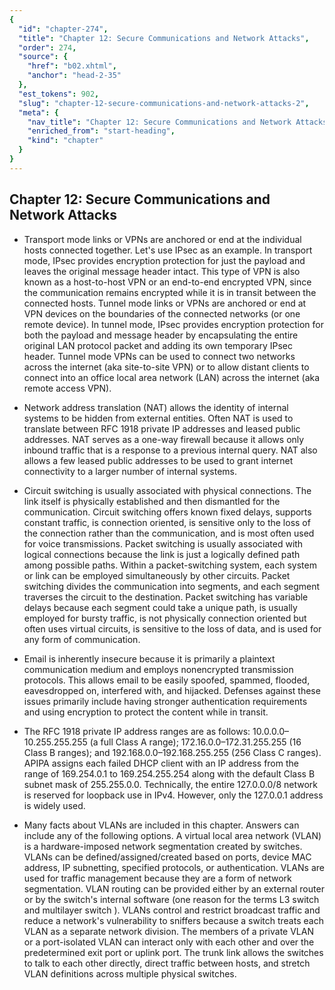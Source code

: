 ```yaml
---
{
  "id": "chapter-274",
  "title": "Chapter 12: Secure Communications and Network Attacks",
  "order": 274,
  "source": {
    "href": "b02.xhtml",
    "anchor": "head-2-35"
  },
  "est_tokens": 902,
  "slug": "chapter-12-secure-communications-and-network-attacks-2",
  "meta": {
    "nav_title": "Chapter 12: Secure Communications and Network Attacks",
    "enriched_from": "start-heading",
    "kind": "chapter"
  }
}
---
```

## Chapter 12: Secure Communications and Network Attacks

- Transport mode links or VPNs are anchored or end at the individual hosts connected together. Let's use IPsec as an example. In transport mode, IPsec provides encryption protection for just the payload and leaves the original message header intact. This type of VPN is also known as a host-to-host VPN or an end-to-end encrypted VPN, since the communication remains encrypted while it is in transit between the connected hosts. Tunnel mode links or VPNs are anchored or end at VPN devices on the boundaries of the connected networks (or one remote device). In tunnel mode, IPsec provides encryption protection for both the payload and message header by encapsulating the entire original LAN protocol packet and adding its own temporary IPsec header. Tunnel mode VPNs can be used to connect two networks across the internet (aka site-to-site VPN) or to allow distant clients to connect into an office local area network (LAN) across the internet (aka remote access VPN).

- Network address translation (NAT) allows the identity of internal systems to be hidden from external entities. Often NAT is used to translate between RFC 1918 private IP addresses and leased public addresses. NAT serves as a one-way firewall because it allows only inbound traffic that is a response to a previous internal query. NAT also allows a few leased public addresses to be used to grant internet connectivity to a larger number of internal systems.

- Circuit switching is usually associated with physical connections. The link itself is physically established and then dismantled for the communication. Circuit switching offers known fixed delays, supports constant traffic, is connection oriented, is sensitive only to the loss of the connection rather than the communication, and is most often used for voice transmissions. Packet switching is usually associated with logical connections because the link is just a logically defined path among possible paths. Within a packet-switching system, each system or link can be employed simultaneously by other circuits. Packet switching divides the communication into segments, and each segment traverses the circuit to the destination. Packet switching has variable delays because each segment could take a unique path, is usually employed for bursty traffic, is not physically connection oriented but often uses virtual circuits, is sensitive to the loss of data, and is used for any form of communication.

- Email is inherently insecure because it is primarily a plaintext communication medium and employs nonencrypted transmission protocols. This allows email to be easily spoofed, spammed, flooded, eavesdropped on, interfered with, and hijacked. Defenses against these issues primarily include having stronger authentication requirements and using encryption to protect the content while in transit.

- The RFC 1918 private IP address ranges are as follows: 10.0.0.0–10.255.255.255 (a full Class A range); 172.16.0.0–172.31.255.255 (16 Class B ranges); and 192.168.0.0–192.168.255.255 (256 Class C ranges). APIPA assigns each failed DHCP client with an IP address from the range of 169.254.0.1 to 169.254.255.254 along with the default Class B subnet mask of 255.255.0.0. Technically, the entire 127.0.0.0/8 network is reserved for loopback use in IPv4. However, only the 127.0.0.1 address is widely used.

- Many facts about VLANs are included in this chapter. Answers can include any of the following options. A virtual local area network (VLAN) is a hardware-imposed network segmentation created by switches. VLANs can be defined/assigned/created based on ports, device MAC address, IP subnetting, specified protocols, or authentication. VLANs are used for traffic management because they are a form of network segmentation. VLAN routing can be provided either by an external router or by the switch's internal software (one reason for the terms L3 switch and multilayer switch ). VLANs control and restrict broadcast traffic and reduce a network's vulnerability to sniffers because a switch treats each VLAN as a separate network division. The members of a private VLAN or a port-isolated VLAN can interact only with each other and over the predetermined exit port or uplink port. The trunk link allows the switches to talk to each other directly, direct traffic between hosts, and stretch VLAN definitions across multiple physical switches.
